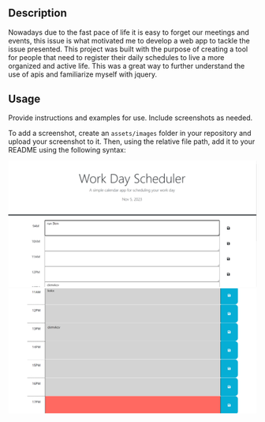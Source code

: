 # <Time-organizer>

## Description

Nowadays due to the fast pace of life it is easy to forget our meetings and events, this issue is what motivated me to develop a web app to tackle the issue presented. This project was built with the purpose of creating a tool for people that need to register their daily schedules to live a more organized and active life. This was a great way to further understand the use of apis and familiarize myself with jquery.

## Usage

Provide instructions and examples for use. Include screenshots as needed.

To add a screenshot, create an `assets/images` folder in your repository and upload your screenshot to it. Then, using the relative file path, add it to your README using the following syntax:

![screenshot of working page](images/ss1.png)
![screenshot of working page](images/ss2.png)

